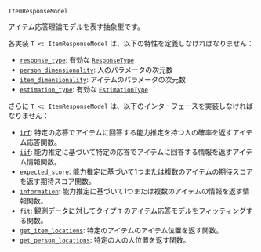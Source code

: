 ```
ItemResponseModel
```

アイテム応答理論モデルを表す抽象型です。

各実装 `T <: ItemResponseModel` は、以下の特性を定義しなければなりません：

  * [`response_type`](@ref): 有効な [`ResponseType`](@ref)
  * [`person_dimensionality`](@ref): 人のパラメータの次元数
  * [`item_dimensionality`](@ref): アイテムのパラメータの次元数
  * [`estimation_type`](@ref): 有効な [`EstimationType`](@ref)

さらに `T <: ItemResponseModel` は、以下のインターフェースを実装しなければなりません：

  * [`irf`](@ref): 特定の応答でアイテムに回答する能力推定を持つ人の確率を返すアイテム応答関数。
  * [`iif`](@ref): 能力推定に基づいて特定の応答でアイテムに回答する情報を返すアイテム情報関数。
  * [`expected_score`](@ref): 能力推定に基づいて1つまたは複数のアイテムの期待スコアを返す期待スコア関数。
  * [`information`](@ref): 能力推定に基づいて1つまたは複数のアイテムの情報を返す情報関数。
  * [`fit`](@ref): 観測データに対してタイプ `T` のアイテム応答モデルをフィッティングする関数。
  * [`get_item_locations`](@ref): 特定のアイテムのアイテム位置を返す関数。
  * [`get_person_locations`](@ref): 特定の人の人位置を返す関数。
